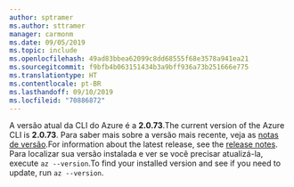 ```yaml
---
author: sptramer
ms.author: sttramer
manager: carmonm
ms.date: 09/05/2019
ms.topic: include
ms.openlocfilehash: 49ad83bbea62099c8dd68555f68e3578a941ea21
ms.sourcegitcommit: f9bfb4b063151434b3a9bff936a73b251666e775
ms.translationtype: HT
ms.contentlocale: pt-BR
ms.lasthandoff: 09/10/2019
ms.locfileid: "70886872"
---
```

<span data-ttu-id="14ff4-101">A versão atual da CLI do Azure é a __2.0.73__.</span><span class="sxs-lookup"><span data-stu-id="14ff4-101">The current version of the Azure CLI is __2.0.73__.</span></span> <span data-ttu-id="14ff4-102">Para saber mais sobre a versão mais recente, veja as [notas de versão](../release-notes-azure-cli.md).</span><span class="sxs-lookup"><span data-stu-id="14ff4-102">For information about the latest release, see the [release notes](../release-notes-azure-cli.md).</span></span> <span data-ttu-id="14ff4-103">Para localizar sua versão instalada e ver se você precisar atualizá-la, execute `az --version`.</span><span class="sxs-lookup"><span data-stu-id="14ff4-103">To find your installed version and see if you need to update, run `az --version`.</span></span>
